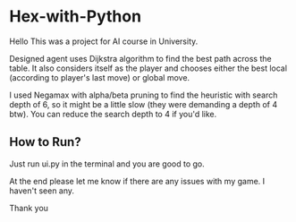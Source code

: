 # Hex-with-Python
Hello
This was a project for AI course in University.

Designed agent uses Dijkstra algorithm to find the best path across the table. It also considers itself as the player and chooses either the best local (according to player's last move) or global move.

I used Negamax with alpha/beta pruning to find the heuristic with search depth of 6, so it might be a little slow (they were demanding a depth of 4 btw). You can reduce the search depth to 4 if you'd like.

## How to Run?
Just run ui.py in the terminal and you are good to go.

At the end please let me know if there are any issues with my game. I haven't seen any.

Thank you
